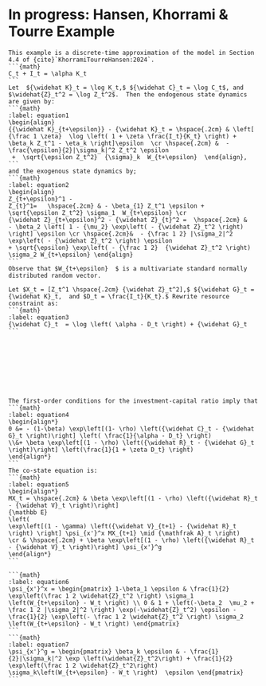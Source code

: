 # In progress: Hansen, Khorrami & Tourre Example

````{prf:example}
This example is a discrete-time approximation of the model in Section 4.4 of {cite}`KhorramiTourreHansen:2024`. 
```{math}
C_t + I_t = \alpha K_t
```
Let  ${\widehat K}_t = \log K_t,$ ${\widehat C}_t = \log C_t$, and $\widehat{Z}_t^2 = \log Z_t^2$.  Then the endogenous state dynamics are given by:
```{math}
:label: equation1
\begin{align} 
{{\widehat K}_{t+\epsilon}} - {\widehat K}_t = \hspace{.2cm} & \left[ {\frac 1 \zeta}  \log \left( 1 + \zeta \frac{I_t}{K_t} \right) + \beta_k Z_t^1 - \eta_k \right]\epsilon  \cr \hspace{.2cm} &  - \frac{\epsilon}{2}|\sigma_k|^2 Z_t^2 \epsilon
 +  \sqrt{\epsilon Z_t^2}  {\sigma}_k  W_{t+\epsilon}  \end{align}, 
```
and the exogenous state dynamics by;
```{math}
:label: equation2
\begin{align}
Z_{t+\epsilon}^1 -
Z_{t}^1=   \hspace{.2cm} & - \beta_{1} Z_t^1 \epsilon +  \sqrt{\epsilon Z_t^2} \sigma_1  W_{t+\epsilon} \cr 
{\widehat Z}_{t+\epsilon}^2 - {\widehat Z}_{t}^2 =  \hspace{.2cm} &   - \beta_2 \left[ 1 - {\mu_2} \exp\left( - {\widehat Z}_t^2 \right) \right] \epsilon \cr \hspace{.2cm}&  - {\frac 1 2} |\sigma_2|^2  \exp\left( - {\widehat Z}_t^2 \right) \epsilon   
+ \sqrt{\epsilon} \exp\left( - {\frac 1 2}  {\widehat Z}_t^2 \right) \sigma_2 W_{t+\epsilon} \end{align} 
```
Observe that $W_{t+\epsilon}  $ is a multivariate standard normally distributed random vector.  

Let $X_t = [Z_t^1 \hspace{.2cm} {\widehat Z}_t^2],$ ${\widehat G}_t = {\widehat K}_t,  and $D_t = \frac{I_t}{K_t}.$ Rewrite resource constraint as:
```{math}
:label: equation3
{\widehat C}_t  = \log \left( \alpha - D_t \right) + {\widehat G}_t
```









The first-order conditions for the investment-capital ratio imply that  
```{math}
:label: equation4
\begin{align*}
0 &= - (1-\beta) \exp\left[(1- \rho) \left({\widehat C}_t - {\widehat G}_t \right)\right] \left( \frac{1}{\alpha - D_t} \right) 
\\&+ \beta \exp\left[(1 - \rho) \left({\widehat R}_t - {\widehat G}_t \right)\right] \left(\frac{1}{1 + \zeta D_t} \right)    
\end{align*}
```  
The co-state equation is:  
```{math}
:label: equation5
\begin{align*}
MX_t = \hspace{.2cm} & \beta \exp\left[(1 - \rho) \left({\widehat R}_t - {\widehat V}_t \right)\right] 
{\mathbb E} 
\left(
\exp\left[(1 - \gamma) \left({\widehat V}_{t+1} - {\widehat R}_t \right) \right] \psi_{x'}^x MX_{t+1} \mid {\mathfrak A}_t \right) 
\cr & \hspace{.2cm} + \beta \exp\left[(1 - \rho) \left({\widehat R}_t - {\widehat V}_t \right)\right] \psi_{x'}^g 
\end{align*}
```

```{math}
:label: equation6
\psi_{x'}^x = \begin{pmatrix} 1-\beta_1 \epsilon & \frac{1}{2} \exp\left(\frac 1 2 \widehat{Z}_t^2 \right) \sigma_1 \left(W_{t+\epsilon} - W_t \right) \\ 0 & 1 + \left(-\beta_2  \mu_2 + \frac 1 2 |\sigma_2|^2 \right) \exp(-\widehat{Z}_t^2) \epsilon - \frac{1}{2} \exp\left(- \frac 1 2 \widehat{Z}_t^2 \right) \sigma_2 \left(W_{t+\epsilon} - W_t \right) \end{pmatrix}
```
```{math}
:label: equation7
\psi_{x'}^g = \begin{pmatrix} \beta_k \epsilon & - \frac{1}{2}|\sigma_k|^2 \exp \left(\widehat{Z}_t^2\right) + \frac{1}{2} \exp\left(\frac 1 2 \widehat{Z}_t^2\right) \sigma_k\left(W_{t+\epsilon} - W_t \right)  \epsilon \end{pmatrix}
```